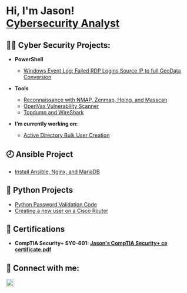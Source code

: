 <h1>Hi, I'm Jason! <br/><a href="https://www.linkedin.com/in/jason-lam-676976205/">Cybersecurity Analyst</a>

<h2>👨‍💻 Cyber Security Projects:</h2>

- <b>PowerShell</b>
  - [Windows Event Log: Failed RDP Logins Source IP to full GeoData Conversion](https://github.com/jlam744/SentinelGeo_lab)
  
 - <b>Tools</b>
    - [Reconnaissance with NMAP, Zenmap, Hping, and Masscan]()
    - [OpenVas Vulnerability Scanner]()
    - [Tcpdump and WireShark]()
  
 - <b>I’m currently working on:</b>
    - [Active Directory Bulk User Creation](https://github.com/jlam744/BulkUsersAD_Powershell)

<h2>🕗 Ansible Project</h2>

  - [Install Ansible, Nginx, and MariaDB](https://github.com/jlam744/Ansible_NGinx_MariaDB)

<h2>🐍 Python Projects</h2>

  - [Python Password Validation Code](https://github.com/jlam744/Password_Validation.py)
  - [Creating a new user on a Cisco Router](https://github.com/jlam744/UserCreation.py/tree/main)
 
<h2>📃 Certifications</h2>

- <b>CompTIA Security+ SY0-601:
[Jason's CompTIA Security+ ce certificate.pdf](https://github.com/jlam744/jlam744/files/12474731/Jason.s.CompTIA.Security%2B.ce.certificate.pdf)

<h2> 🤳 Connect with me:</h2>

[<img align="left" alt="JoshMadakor | LinkedIn" width="22px" src="https://cdn.jsdelivr.net/npm/simple-icons@v3/icons/linkedin.svg" />][linkedin]

[linkedin]: https://www.linkedin.com/in/jason-lam-676976205/


<!--

Here are some ideas to get you started:

- 🔭 I’m currently working on ...
- 🌱 I’m currently learning ...
- 👯 I’m looking to collaborate on ...
- 🤔 I’m looking for help with ...
- 💬 Ask me about ...
- 📫 How to reach me: ...
- 😄 Pronouns: ...
- ⚡ Fun fact: ...
-->
